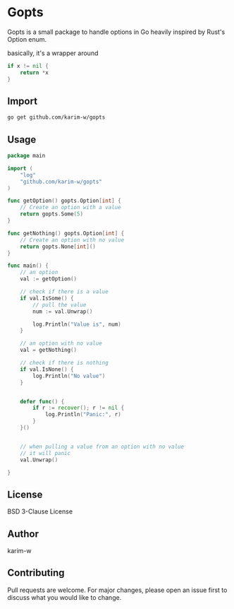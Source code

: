 # Gopts

Gopts is a small package to handle options in Go heavily inspired by Rust's
Option enum.

basically, it's a wrapper around

```go
if x != nil {
    return *x
}
```

## Import

```bash
go get github.com/karim-w/gopts
```

## Usage

```go
package main

import (
    "log"
    "github.com/karim-w/gopts"
)

func getOption() gopts.Option[int] {
    // Create an option with a value
    return gopts.Some(5)
}

func getNothing() gopts.Option[int] {
    // Create an option with no value
    return gopts.None[int]()
}

func main() {
    // an option
    val := getOption()

    // check if there is a value
    if val.IsSome() {
        // pull the value
        num := val.Unwrap()

        log.Println("Value is", num)
    }

    // an option with no value
    val = getNothing()

    // check if there is nothing
    if val.IsNone() {
        log.Println("No value")
    }


    defer func() {
        if r := recover(); r != nil {
            log.Println("Panic:", r)
        }
    }()


    // when pulling a value from an option with no value
    // it will panic
    val.Unwrap()

}
```

## License

BSD 3-Clause License

## Author

karim-w

## Contributing

Pull requests are welcome. For major changes, please open an issue first to
discuss what you would like to change.
